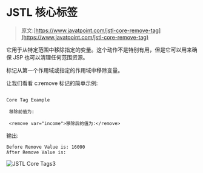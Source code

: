 # JSTL 核心<remove>标签</remove>

> 原文:[https://www.javatpoint.com/jstl-core-remove-tag](https://www.javatpoint.com/jstl-core-remove-tag)

它用于从特定范围中移除指定的变量。这个动作不是特别有用，但是它可以用来确保 JSP 也可以清理任何范围资源。

<remove>标记从第一个作用域或指定的作用域中移除变量。</remove>

让我们看看 c:remove 标记的简单示例:

```

Core Tag Example

 移除前值为:

 <remove var="income">移除后的值为:</remove> 
```

输出:

```
Before Remove Value is: 16000
After Remove Value is:

```

![JSTL Core Tags3](../Images/1d40e1837e23aea608e24f19d02899eb.png)